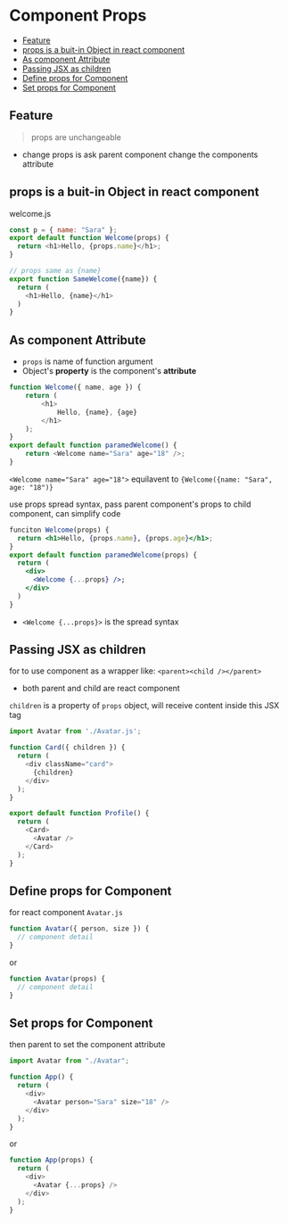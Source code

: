 # Component Props

* [Feature](#feature)
* [props is a buit-in Object in react component](#props-is-a-buit-in-object-in-react-component)
* [As component Attribute](#as-component-attribute)
* [Passing JSX as children](#passing-jsx-as-children)
* [Define props for Component](#define-props-for-component)
* [Set props for Component](#set-props-for-component)

## Feature

> props are unchangeable

- change props is ask parent component change the components attribute

## props is a buit-in Object in react component

welcome.js

```js
const p = { name: "Sara" };
export default function Welcome(props) {
  return <h1>Hello, {props.name}</h1>;
}

// props same as {name}
export function SameWelcome({name}) {
  return (
    <h1>Hello, {name}</h1>
  )
}
```

## As component Attribute

- `props` is name of function argument
-  Object's **property** is the component's **attribute**

```js
function Welcome({ name, age }) {
    return (
        <h1>
            Hello, {name}, {age}
        </h1>
    );
}
export default function paramedWelcome() {
    return <Welcome name="Sara" age="18" />;
}
```

`<Welcome name="Sara" age="18">` equilavent to `{Welcome({name: "Sara", age: "18")} `

use props spread syntax, pass parent component's props to child component, can simplify code

```jsx
funciton Welcome(props) {
  return <h1>Hello, {props.name}, {props.age}</h1>;
}
export default function paramedWelcome(props) {
  return (
    <div>
      <Welcome {...props} />;
    </div>
  )
}
```

- `<Welcome {...props}>` is the spread syntax

## Passing JSX as children

for to use component as a wrapper like: `<parent><child /></parent>`

- both parent and child are react component

`children` is a property of `props` object, will receive content inside this JSX tag

```js
import Avatar from './Avatar.js';

function Card({ children }) {
  return (
    <div className="card">
      {children}
    </div>
  );
}

export default function Profile() {
  return (
    <Card>
      <Avatar />
    </Card>
  );
}
```

## Define props for Component

for react component `Avatar.js`

```js
function Avatar({ person, size }) {
  // component detail
}
```

or

```js
function Avatar(props) {
  // component detail
}
```

## Set props for Component

then parent to set the component attribute

```js
import Avatar from "./Avatar";

function App() {
  return (
    <div>
      <Avatar person="Sara" size="18" />
    </div>
  );
}
```

or

```js
function App(props) {
  return (
    <div>
      <Avatar {...props} />
    </div>
  );
}
```


